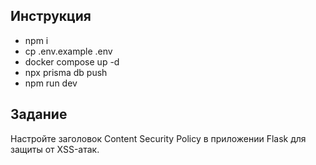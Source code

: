 ##  Инструкция
- npm i
- cp .env.example .env
- docker compose up -d
- npx prisma db push
- npm run dev

##  Задание
Настройте заголовок Content Security Policy в приложении Flask для защиты от XSS-атак.